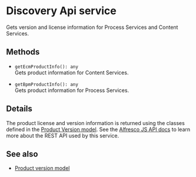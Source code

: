# Discovery Api service

Gets version and license information for Process Services and Content Services.

## Methods

-   `getEcmProductInfo(): any`  
    Gets product information for Content Services.  

-   `getBpmProductInfo(): any`  
    Gets product information for Process Services.  

## Details

The product license and version information is returned using the
classes defined in the [Product Version model](product-version.model.md).
See the
[Alfresco JS API docs](https://github.com/Alfresco/alfresco-js-api/tree/master/src/alfresco-discovery-rest-api)
to learn more about the REST API used by this service.

## See also

-   [Product version model](product-version.model.md)
